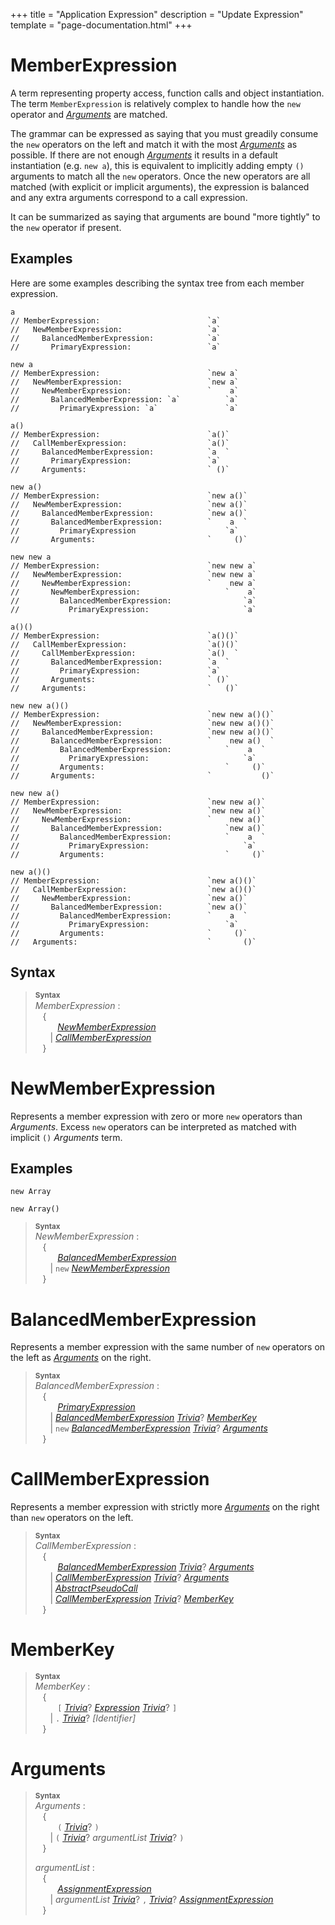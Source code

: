 +++
title = "Application Expression"
description = "Update Expression"
template = "page-documentation.html"
+++

# Member&#8288;Expression

A term representing property access, function calls and object instantiation. The term `MemberExpression` is relatively complex to handle how the `new` operator and _[Arguments]_ are matched.

The grammar can be expressed as saying that you must greadily consume the `new` operators on the left and match it with the most _[Arguments]_ as possible. If there are not enough _[Arguments]_ it results in a default instantiation (e.g. `new a`), this is equivalent to implicitly adding empty `()` arguments to match all the `new` operators. Once the new operators are all matched (with explicit or implicit arguments), the expression is balanced and any extra arguments correspond to a call expression.

It can be summarized as saying that arguments are bound "more tightly" to the `new` operator if present.

## Examples

Here are some examples describing the syntax tree from each member expression.

```
a
// MemberExpression:                        `a`
//   NewMemberExpression:                   `a`
//     BalancedMemberExpression:            `a`
//       PrimaryExpression:                 `a`
```

```
new a
// MemberExpression:                        `new a`
//   NewMemberExpression:                   `new a`
//     NewMemberExpression:                 `    a`
//       BalancedMemberExpression: `a`          `a`
//         PrimaryExpression: `a`               `a`
```

```
a()
// MemberExpression:                        `a()`
//   CallMemberExpression:                  `a()`
//     BalancedMemberExpression:            `a  `
//       PrimaryExpression:                 `a`
//     Arguments:                           ` ()`
```

```
new a()
// MemberExpression:                        `new a()`
//   NewMemberExpression:                   `new a()`
//     BalancedMemberExpression:            `new a()`
//       BalancedMemberExpression:          `    a  `
//         PrimaryExpression                    `a`
//       Arguments:                         `     ()`
```

```
new new a
// MemberExpression:                        `new new a`
//   NewMemberExpression:                   `new new a`
//     NewMemberExpression:                 `    new a`
//       NewMemberExpression:                   `    a`
//         BalancedMemberExpression:                `a`
//           PrimaryExpression:                     `a`
```

```
a()()
// MemberExpression:                        `a()()`
//   CallMemberExpression:                  `a()()`
//     CallMemberExpression:                `a()  `
//       BalancedMemberExpression:          `a  `
//         PrimaryExpression:               `a`
//       Arguments:                         ` ()`
//     Arguments:                           `   ()`
```

```
new new a()()
// MemberExpression:                        `new new a()()`
//   NewMemberExpression:                   `new new a()()`
//     BalancedMemberExpression:            `new new a()()`
//       BalancedMemberExpression:          `    new a()  `
//         BalancedMemberExpression:            `    a  `
//           PrimaryExpression:                     `a`
//         Arguments:                           `     ()`
//       Arguments:                         `           ()`
```

```
new new a()
// MemberExpression:                        `new new a()`
//   NewMemberExpression:                   `new new a()`
//     NewMemberExpression:                 `    new a()`
//       BalancedMemberExpression:              `new a()`
//         BalancedMemberExpression:            `    a  `
//           PrimaryExpression:                     `a`
//         Arguments:                           `     ()`
```

```
new a()()
// MemberExpression:                        `new a()()`
//   CallMemberExpression:                  `new a()()`
//     NewMemberExpression:                 `new a()`
//       BalancedMemberExpression:          `new a()`
//         BalancedMemberExpression:        `    a  `
//           PrimaryExpression:                 `a`
//         Arguments:                       `     ()`
//   Arguments:                             `       ()`
```

## Syntax

> **<sup>Syntax</sup>**\
> _MemberExpression_ :\
> &nbsp;&nbsp; {\
> &nbsp;&nbsp; &nbsp;&nbsp; &nbsp;&nbsp; _[NewMemberExpression]_\
> &nbsp;&nbsp; &nbsp;&nbsp; |  _[CallMemberExpression]_\
> &nbsp;&nbsp; }

# New&#8288;Member&#8288;Expression

Represents a member expression with zero or more `new` operators than _Arguments_. Excess `new` operators can be interpreted as matched with implicit `()` _Arguments_ term.

## Examples

```
new Array
```

```
new Array()
```

> **<sup>Syntax</sup>**\
> _NewMemberExpression_ :\
> &nbsp;&nbsp; {\
> &nbsp;&nbsp; &nbsp;&nbsp; &nbsp;&nbsp; _[BalancedMemberExpression]_\
> &nbsp;&nbsp; &nbsp;&nbsp; | `new`  _[NewMemberExpression]_\
> &nbsp;&nbsp; }

# Balanced&#8288;Member&#8288;Expression

Represents a member expression with the same number of `new` operators on the left as _[Arguments]_ on the right.

> **<sup>Syntax</sup>**\
> _BalancedMemberExpression_ :\
> &nbsp;&nbsp; {\
> &nbsp;&nbsp; &nbsp;&nbsp; &nbsp;&nbsp; _[PrimaryExpression]_\
> &nbsp;&nbsp; &nbsp;&nbsp; |  _[BalancedMemberExpression]_ _[Trivia]_? _[MemberKey]_\
> &nbsp;&nbsp; &nbsp;&nbsp; |  `new` _[BalancedMemberExpression]_ _[Trivia]_? _[Arguments]_\
> &nbsp;&nbsp; }

# Call&#8288;Member&#8288;Expression

Represents a member expression with strictly more _[Arguments]_ on the right than `new` operators on the left.

> **<sup>Syntax</sup>**\
> _CallMemberExpression_ :\
> &nbsp;&nbsp; {\
> &nbsp;&nbsp; &nbsp;&nbsp; &nbsp;&nbsp; _[BalancedMemberExpression]_ _[Trivia]_? _[Arguments]_\
> &nbsp;&nbsp; &nbsp;&nbsp; | _[CallMemberExpression]_ _[Trivia]_? _[Arguments]_\
> &nbsp;&nbsp; &nbsp;&nbsp; | _[AbstractPseudoCall]_\
> &nbsp;&nbsp; &nbsp;&nbsp; | _[CallMemberExpression]_ _[Trivia]_? _[MemberKey]_\
> &nbsp;&nbsp; }

# Member&#8288;Key

> **<sup>Syntax</sup>**\
> _MemberKey_ :\
> &nbsp;&nbsp; {\
> &nbsp;&nbsp; &nbsp;&nbsp; &nbsp;&nbsp; `[` _[Trivia]_? _[Expression]_ _[Trivia]_? `]`\
> &nbsp;&nbsp; &nbsp;&nbsp; |  `.` _[Trivia]_? _[Identifier]_\
> &nbsp;&nbsp; }

# Arguments

> **<sup>Syntax</sup>**\
> _Arguments_ :\
> &nbsp;&nbsp; {\
> &nbsp;&nbsp; &nbsp;&nbsp; &nbsp;&nbsp; `(` _[Trivia]_? `)`\
> &nbsp;&nbsp; &nbsp;&nbsp; |  `(` _[Trivia]_? _argumentList_ _[Trivia]_? `)`\
> &nbsp;&nbsp; }
>
> _argumentList_ :\
> &nbsp;&nbsp; {\
> &nbsp;&nbsp; &nbsp;&nbsp; &nbsp;&nbsp; _[AssignmentExpression]_\
> &nbsp;&nbsp; &nbsp;&nbsp; | _argumentList_ _[Trivia]_? `,` _[Trivia]_? _[AssignmentExpression]_\
> &nbsp;&nbsp; }

[Trivia]: @/documentation/as2/trivia.md#trivia
[Expression]: @/documentation/as2/expression.md
[AssignmentExpression]: @/documentation/as2/expressions/assignment-expression.md
[UnaryExpression]: @/documentation/as2/expressions/unary-expression.md#unary-expression
[UpdateExpression]: @/documentation/as2/expressions/update-expression.md#update-expression
[BalancedMemberExpression]: @/documentation/as2/expressions/member-expression.md#balanced-member-expression
[NewMemberExpression]: @/documentation/as2/expressions/member-expression.md#new-member-expression
[CallMemberExpression]: @/documentation/as2/expressions/member-expression.md#call-member-expression
[MemberKey]: @/documentation/as2/expressions/member-expression.md#member-key
[Arguments]: @/documentation/as2/expressions/member-expression.md#arguments
[AbstractPseudoCall]: @/documentation/as2/expressions/abstract-pseudo-call.md
[PrimaryExpression]: @/documentation/as2/expressions/primary-expression.md
[avm1-pop]: @/documentation/avm1/actions/pop.md
